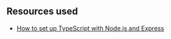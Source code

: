 ## Resources used

- [How to set up TypeScript with Node.js and Express](https://blog.logrocket.com/how-to-set-up-node-typescript-express/)
